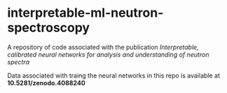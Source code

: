 # interpretable-ml-neutron-spectroscopy
A repository of code associated with the publication _Interpretable, calibrated neural networks for analysis and understanding of neutron spectra_

Data associated with traing the neural networks in this repo is available at **10.5281/zenodo.4088240**

